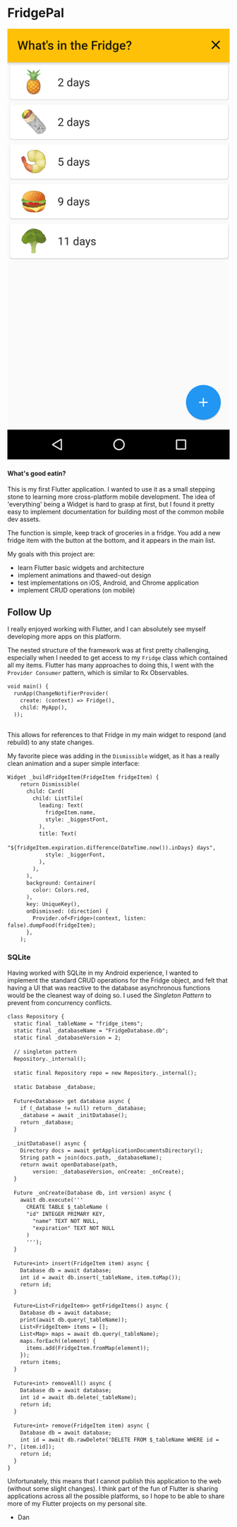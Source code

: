 # FridgePal
![](images/motoHome.png)
#### What's good eatin?

This is my first Flutter application. I wanted to use it as a small stepping
stone to learning more cross-platform mobile development. The idea of
'everything' being a Widget is hard to grasp at first, but I found it
pretty easy to implement documentation for building most of the common mobile
dev assets.

The function is simple, keep track of groceries in a fridge. You add a
new fridge item with the button at the bottom, and it appears in the
main list.

My goals with this project are:
- learn Flutter basic widgets and architecture
- implement animations and thawed-out design
- test implementations on iOS, Android, and Chrome application
- implement CRUD operations (on mobile)

## Follow Up

I really enjoyed working with Flutter, and I can absolutely see myself developing more apps on this platform.

The nested structure of the framework was at first pretty challenging, especially when I needed to get access
to my `Fridge` class which contained all my items. Flutter has many approaches to doing this,
I went with the `Provider Consumer` pattern, which is similar to Rx Observables.

```
void main() {
  runApp(ChangeNotifierProvider(
    create: (context) => Fridge(),
    child: MyApp(),
  ));
 
```

This allows for references to that Fridge in my main widget to respond (and rebuild) to any state changes.

My favorite piece was adding in the `Dismissible` widget, as it has a really clean animation and a super
simple interface:

```
Widget _buildFridgeItem(FridgeItem fridgeItem) {
    return Dismissible(
      child: Card(
        child: ListTile(
          leading: Text(
            fridgeItem.name,
            style: _biggestFont,
          ),
          title: Text(
            "${fridgeItem.expiration.difference(DateTime.now()).inDays} days",
            style: _biggerFont,
          ),
        ),
      ),
      background: Container(
        color: Colors.red,
      ),
      key: UniqueKey(),
      onDismissed: (direction) {
        Provider.of<Fridge>(context, listen: false).dumpFood(fridgeItem);
      },
    );
```

### SQLite

Having worked with SQLite in my Android experience, I wanted to implement
the standard CRUD operations for the Fridge object, and felt that having a UI
that was reactive to the database asynchronous functions would be the cleanest
way of doing so. I used the _Singleton Pattern_ to prevent from concurrency conflicts.

```
class Repository {
  static final _tableName = "fridge_items";
  static final _databaseName = "FridgeDatabase.db";
  static final _databaseVersion = 2;

  // singleton pattern
  Repository._internal();

  static final Repository repo = new Repository._internal();

  static Database _database;

  Future<Database> get database async {
    if (_database != null) return _database;
    _database = await _initDatabase();
    return _database;
  }

  _initDatabase() async {
    Directory docs = await getApplicationDocumentsDirectory();
    String path = join(docs.path, _databaseName);
    return await openDatabase(path,
        version: _databaseVersion, onCreate: _onCreate);
  }

  Future _onCreate(Database db, int version) async {
    await db.execute('''
      CREATE TABLE $_tableName (
      "id" INTEGER PRIMARY KEY, 
        "name" TEXT NOT NULL,
        "expiration" TEXT NOT NULL
      )
      ''');
  }

  Future<int> insert(FridgeItem item) async {
    Database db = await database;
    int id = await db.insert(_tableName, item.toMap());
    return id;
  }

  Future<List<FridgeItem>> getFridgeItems() async {
    Database db = await database;
    print(await db.query(_tableName));
    List<FridgeItem> items = [];
    List<Map> maps = await db.query(_tableName);
    maps.forEach((element) {
      items.add(FridgeItem.fromMap(element));
    });
    return items;
  }

  Future<int> removeAll() async {
    Database db = await database;
    int id = await db.delete(_tableName);
    return id;
  }

  Future<int> remove(FridgeItem item) async {
    Database db = await database;
    int id = await db.rawDelete('DELETE FROM $_tableName WHERE id = ?', [item.id]);
    return id;
  }
}
```

Unfortunately, this means that I cannot publish this application to the web
(without some slight changes). I think part of the fun of Flutter is sharing
applications across all the possible platforms, so I hope to be able to
share more of my Flutter projects on my personal site.

 - Dan
